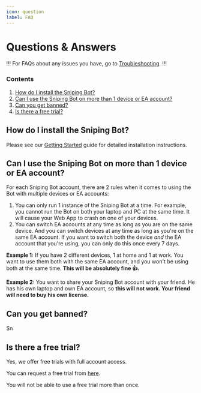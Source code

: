 ```yaml
---
icon: question
label: FAQ
---
```


# Questions & Answers

!!!
For FAQs about any issues you have, go to [Troubleshooting](/troubleshooting).
!!!


### Contents

1. [How do I install the Sniping Bot?](#how-do-i-install-the-sniping-bot)
1. [Can I use the Sniping Bot on more than 1 device or EA account?](#can-i-use-the-sniping-bot-on-more-than-1-device-or-ea-account)
1. [Can you get banned?](#can-you-get-banned)
1. [Is there a free trial?](#is-there-a-free-trial)


## How do I install the Sniping Bot?

Please see our [Getting Started](/getting-started) guide for detailed installation instructions.

## Can I use the Sniping Bot on more than 1 device or EA account?

For each Sniping Bot account, there are 2 rules when it comes to using the Bot with multiple devices or EA accounts:
1. You can only run 1 instance of the Sniping Bot at a time. For example, you cannot run the Bot on both your laptop and PC at the same time. It will cause your Web App to crash on one of your devices.
2. You can switch EA accounts at any time as long as you are on the same device. And you can switch devices at any time as long as you're on the same EA account. If you want to switch both the device *and* the EA account that you're using, you can only do this once every 7 days.

**Example 1:**
If you have 2 different devices, 1 at home and 1 at work. You want to use them both with the same EA account, and you won't be using both at the same time. __This will be absolutely fine :+1:.__

**Example 2:**
You want to share your Sniping Bot account with your friend. He has his own laptop and own EA account, so __this will not work. Your friend will need to buy his own license.__


## Can you get banned?

Sn


## Is there a free trial?

Yes, we offer free trials with full account access.

You can request a free trial from [here](https://futsnipingbot.com/trial-signup).

You will not be able to use a free trial more than once.
